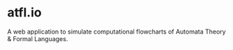 # atfl.io
A web application to simulate computational flowcharts of Automata Theory &amp; Formal Languages.

